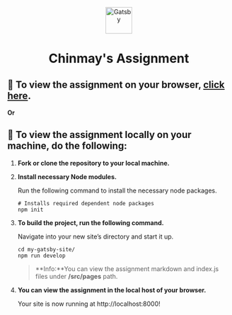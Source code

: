 <p align="center">
  <a href="https://www.gatsbyjs.com/?utm_source=starter&utm_medium=readme&utm_campaign=minimal-starter">
    <img alt="Gatsby" src="https://www.gatsbyjs.com/Gatsby-Monogram.svg" width="60" />
  </a>
</p>
<h1 align="center">
  Chinmay's Assignment
</h1>

##  🚀 To view the assignment on your browser, [click here](https://elaborate-alfajores-7e1115.netlify.app/).

**Or**

## 🚀 To view the assignment locally on your machine, do the following:

1. **Fork or clone the repository to your local machine.**

2.  **Install necessary Node modules.**

    Run the following command to install the necessary node packages.

    ``` shell
    # Installs required dependent node packages
    npm init 
    ```

3.  **To build the project, run the following command.**

    Navigate into your new site’s directory and start it up.

    ``` shell
    cd my-gatsby-site/
    npm run develop
    ```
    > **Info:**You can view the assignment markdown and index.js files under **/src/pages** path.

4.  **You can view the assignment in the local host of your browser.**

    Your site is now running at http://localhost:8000!
